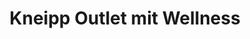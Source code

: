 ---
title: "Kneipp Outlet mit Wellness"
url: /bernau-am-chiemsee/kneipp-outlet-mit-wellness/
shop: Drogerie
---